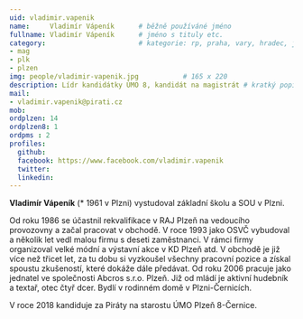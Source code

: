 ```yaml
---
uid: vladimir.vapenik
name:     Vladimír Vápeník      # běžně používáné jméno
fullname: Vladimír Vápeník      # jméno s tituly etc.
category:						# kategorie: rp, praha, vary, hradec, jmk, senat
- mag
- plk
- plzen                 
img: people/vladimir-vapenik.jpg           # 165 x 220
description: Lídr kandidátky ÚMO 8, kandidát na magistrát # kratký popis, max 160 znaků
mail:
- vladimir.vapenik@pirati.cz
mob: 
ordplzen: 14
ordplzen8: 1
ordpms : 2
profiles:
  github: 
  facebook: https://www.facebook.com/vladimir.vapenik
  twitter:
  linkedin: 
---
```


**Vladimír Vápeník** (* 1961 v Plzni) vystudoval základní školu a SOU v Plzni. 

Od roku 1986 se účastnil rekvalifikace v RAJ Plzeň na vedoucího provozovny a začal pracovat v obchodě. V roce 1993 jako OSVČ vybudoval a několik let vedl malou firmu s deseti zaměstnanci. 
V rámci firmy organizoval velké módní a výstavní akce v KD Plzeň atd. V obchodě je již více než třicet let, za tu dobu si vyzkoušel všechny pracovní pozice a získal spoustu zkušeností,
které dokáže dále předávat. Od roku 2006 pracuje jako jednatel ve společnosti Abcros s.r.o. Plzeň. Již od mládí je aktivní hudebník a textař, otec čtyř dcer. Bydlí v rodinném domě v Plzni-Černicích.

V roce 2018 kandiduje za Piráty na starostu ÚMO Plzeň 8-Černice.
